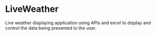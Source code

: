 # LiveWeather
Live weather displaying application using APIs and excel to display and control the data being presented to the user.
